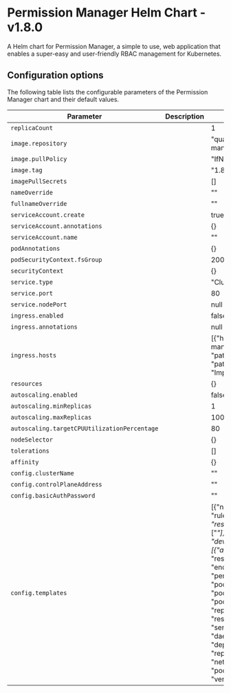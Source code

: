 # Permission Manager Helm Chart - v1.8.0

A Helm chart for Permission Manager, a simple to use, web application that enables a super-easy and user-friendly RBAC management for Kubernetes.

## Configuration options

The following table lists the configurable parameters of the Permission Manager chart and their default values.

| Parameter | Description | Default |
| --------- | ----------- | ------- |
| `replicaCount` |  | 1 |
| `image.repository` |  | "quay.io/sighup/permission-manager" |
| `image.pullPolicy` |  | "IfNotPresent" |
| `image.tag` |  | "1.8.0" |
| `imagePullSecrets` |  | [] |
| `nameOverride` |  | "" |
| `fullnameOverride` |  | "" |
| `serviceAccount.create` |  | true |
| `serviceAccount.annotations` |  | {} |
| `serviceAccount.name` |  | "" |
| `podAnnotations` |  | {} |
| `podSecurityContext.fsGroup` |  | 2000 |
| `securityContext` |  | {} |
| `service.type` |  | "ClusterIP" |
| `service.port` |  | 80 |
| `service.nodePort` |  | null |
| `ingress.enabled` |  | false |
| `ingress.annotations` |  | null |
| `ingress.hosts` |  | [{"host": "permission-manager.domain.com", "paths": [{"path": "/", "pathType": "ImplementationSpecific"}]}] |
| `resources` |  | {} |
| `autoscaling.enabled` |  | false |
| `autoscaling.minReplicas` |  | 1 |
| `autoscaling.maxReplicas` |  | 100 |
| `autoscaling.targetCPUUtilizationPercentage` |  | 80 |
| `nodeSelector` |  | {} |
| `tolerations` |  | [] |
| `affinity` |  | {} |
| `config.clusterName` |  | "" |
| `config.controlPlaneAddress` |  | "" |
| `config.basicAuthPassword` |  | "" |
| `config.templates` |  | [{"name": "operation", "rules": [{"apiGroups": ["*"], "resources": ["*"], "verbs": ["*"]}]}, {"name": "developer", "rules": [{"apiGroups": ["*"], "resources": ["configmaps", "endpoints", "persistentvolumeclaims", "pods", "pods/log", "pods/portforward", "podtemplates", "replicationcontrollers", "resourcequotas", "secrets", "services", "events", "daemonsets", "deployments", "replicasets", "ingresses", "networkpolicies", "poddisruptionbudgets"], "verbs": ["*"]}]}] |

